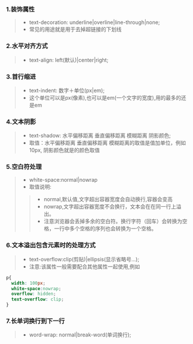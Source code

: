 ### 1.装饰属性
> * text-decoration: underline|overline|line-through|none;
> * 常见的用途就是用于去掉超链接的下划线
### 2.水平对齐方式
> * text-align: left(默认)|center|right;
### 3.首行缩进
> * text-indent: 数字＋单位(px|em);
> * 这个单位可以是px(像素),也可以是em(一个文字的宽度),用的最多的还是em
### 4.文本阴影
> * text-shadow: 水平偏移距离 垂直偏移距离 模糊距离 阴影颜色;
> * 取值：水平偏移距离 垂直偏移距离 模糊距离的取值是值加单位，例如10px,
阴影颜色就是的颜色取值
### 5.空白符处理
> * white-space:normal|nowrap
> * 取值说明:
>> * normal,默认值,文字超出容器宽度会自动换行,容器会变高
>> * nowrap,文字超出容器宽度不会换行，文本会在在同一行上溢出。
>> * 注意浏览器会丢掉多余的空白符。换行字符（回车）会转换为空格，一行中多个空格的序列也会转换为一个空格。
### 6.文本溢出包含元素时的处理方式
> * text-overflow:clip(剪贴)|ellipsis(显示省略号...);
> * 注意:该属性一般需要配合其他属性一起使用,例如
```css
p{
  width: 100px;
  white-space:nowrap;
  overflow: hidden;
  text-overflow: clip;  
}
```
### 7.长单词换行到下一行
> * word-wrap: normal|break-word(单词换行);